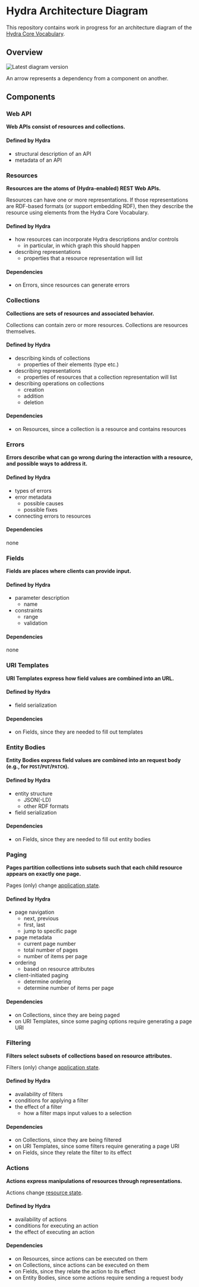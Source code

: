 # Hydra Architecture Diagram

This repository contains work in progress for an architecture diagram of the [Hydra Core Vocabulary](http://www.hydra-cg.com/spec/latest/core/).

## Overview

![Latest diagram version](https://rubenverborgh.github.io/Hydra-Architecture-Diagram/hydra-architecture-diagram.svg)

An arrow represents a dependency from a component on another.

## Components

### Web API
**Web APIs consist of resources and collections.**

#### Defined by Hydra
- structural description of an API
- metadata of an API

### Resources
**Resources are the atoms of (Hydra-enabled) REST Web APIs.**

Resources can have one or more representations.
If those representations are RDF-based formats (or support embedding RDF),
then they describe the resource using elements from the Hydra Core Vocabulary.

#### Defined by Hydra
- how resources can incorporate Hydra descriptions and/or controls
  - in particular, in which graph this should happen
- describing representations
  - properties that a resource representation will list

#### Dependencies
- on Errors, since resources can generate errors


### Collections
**Collections are sets of resources and associated behavior.**

Collections can contain zero or more resources.
Collections are resources themselves.

#### Defined by Hydra
- describing kinds of collections
  - properties of their elements (type etc.)
- describing representations
  - properties of resources that a collection representation will list
- describing operations on collections
  - creation
  - addition
  - deletion

#### Dependencies
- on Resources, since a collection is a resource and contains resources


### Errors
**Errors describe what can go wrong during the interaction with a resource,
and possible ways to address it.**

#### Defined by Hydra
- types of errors 
- error metadata
  - possible causes
  - possible fixes
- connecting errors to resources

#### Dependencies
none


### Fields
**Fields are places where clients can provide input.**

#### Defined by Hydra
- parameter description
  - name
- constraints
  - range
  - validation

#### Dependencies
none


### URI Templates
**URI Templates express how field values are combined into an URL.**

#### Defined by Hydra
- field serialization

#### Dependencies
- on Fields, since they are needed to fill out templates


### Entity Bodies
**Entity Bodies express field values are combined into an request body (e.g., for `POST`/`PUT`/`PATCH`).**

#### Defined by Hydra
- entity structure
  - JSON(-LD)
  - other RDF formats
- field serialization

#### Dependencies
- on Fields, since they are needed to fill out entity bodies


### Paging
**Pages partition collections into subsets such that
each child resource appears on exactly one page.**

Pages (only) change [application state](https://www.safaribooksonline.com/library/view/restful-web-services/9780596529260/ch04s05.html#id3189296).

#### Defined by Hydra
- page navigation
  - next, previous
  - first, last
  - jump to specific page
- page metadata
  - current page number
  - total number of pages
  - number of items per page
- ordering
  - based on resource attributes
- client-initiated paging
  - determine ordering
  - determine number of items per page

#### Dependencies
- on Collections, since they are being paged
- on URI Templates, since some paging options require generating a page URI


### Filtering
**Filters select subsets of collections based on resource attributes.**

Filters (only) change [application state](https://www.safaribooksonline.com/library/view/restful-web-services/9780596529260/ch04s05.html#id3189296).

#### Defined by Hydra
- availability of filters
- conditions for applying a filter
- the effect of a filter
  - how a filter maps input values to a selection

#### Dependencies
- on Collections, since they are being filtered
- on URI Templates, since some filters require generating a page URI
- on Fields, since they relate the filter to its effect


### Actions
**Actions express manipulations of resources through representations.**

Actions change [resource state](https://www.safaribooksonline.com/library/view/restful-web-services/9780596529260/ch04s05.html#id3189296).

#### Defined by Hydra
- availability of actions
- conditions for executing an action
- the effect of executing an action

#### Dependencies
- on Resources, since actions can be executed on them
- on Collections, since actions can be executed on them
- on Fields, since they relate the action to its effect
- on Entity Bodies, since some actions require sending a request body
